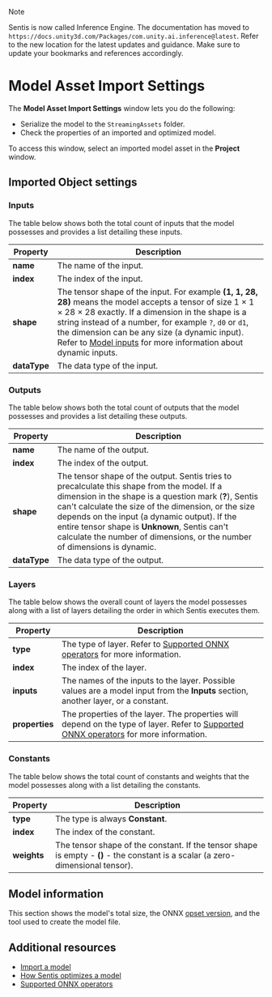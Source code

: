 > [!NOTE]
> Sentis is now called Inference Engine. The documentation has moved to `https://docs.unity3d.com/Packages/com.unity.ai.inference@latest`. Refer to the new location for the latest updates and guidance. Make sure to update your bookmarks and references accordingly.

# Model Asset Import Settings

The **Model Asset Import Settings** window lets you do the following:

- Serialize the model to the `StreamingAssets` folder.
- Check the properties of an imported and optimized model.

To access this window, select an imported model asset in the **Project** window.

## Imported Object settings

### Inputs

The table below shows both the total count of inputs that the model possesses and provides a list detailing these inputs.

|Property|Description|
|-|-|
|**name**|The name of the input.|
|**index**|The index of the input.|
|**shape**|The tensor shape of the input. For example **(1, 1, 28, 28)** means the model accepts a tensor of size 1 × 1 × 28 × 28 exactly. If a dimension in the shape is a string instead of a number, for example `?`, `d0` or `d1`, the dimension can be any size (a dynamic input). Refer to [Model inputs](models-concept.md#model-inputs) for more information about dynamic inputs. |
|**dataType**|The data type of the input.|

### Outputs

The table below shows both the total count of outputs that the model possesses and provides a list detailing these outputs.

|Property|Description|
|-|-|
|**name**|The name of the output.|
|**index**|The index of the output.|
|**shape**|The tensor shape of the output. Sentis tries to precalculate this shape from the model. If a dimension in the shape is a question mark (**?**), Sentis can't calculate the size of the dimension, or the size depends on the input (a dynamic output). If the entire tensor shape is **Unknown**, Sentis can't calculate the number of dimensions, or the number of dimensions is dynamic. |
|**dataType**|The data type of the output.|

### Layers

The table below shows the overall count of layers the model possesses along with a list of layers detailing the order in which Sentis executes them.

|Property|Description|
|-|-|
|**type**|The type of layer. Refer to [Supported ONNX operators](supported-operators.md) for more information.|
|**index**|The index of the layer.|
|**inputs**|The names of the inputs to the layer. Possible values are a model input from the **Inputs** section, another layer, or a constant.|
|**properties**|The properties of the layer. The properties will depend on the type of layer. Refer to [Supported ONNX operators](supported-operators.md) for more information.|

### Constants

The table below shows the total count of constants and weights that the model possesses along with a list detailing the constants.

|Property|Description|
|-|-|
|**type**|The type is always **Constant**.|
|**index**|The index of the constant.|
|**weights**|The tensor shape of the constant. If the tensor shape is empty - **()** - the constant is a scalar (a zero-dimensional tensor).|

## Model information

This section shows the model's total size, the ONNX [opset version](https://github.com/onnx/onnx/blob/main/docs/Versioning.md#released-versions), and the tool used to create the model file.

## Additional resources

- [Import a model](import-a-model-file.md)
- [How Sentis optimizes a model](models-concept.md#how-sentis-optimizes-a-model)
- [Supported ONNX operators](supported-operators.md)



